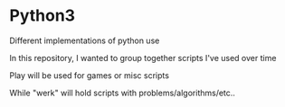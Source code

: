 # Python3
Different implementations of python use

In this repository, I wanted to group together scripts I've used over time

 Play will be used for games or misc scripts
 
 While "werk" will hold scripts with problems/algorithms/etc..


